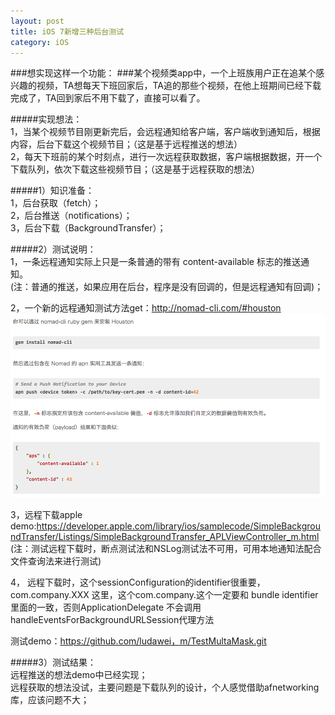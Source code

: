 ```yaml
---
layout: post
title: iOS 7新增三种后台测试
category: iOS
---
```


###想实现这样一个功能：
###某个视频类app中，一个上班族用户正在追某个感兴趣的视频，TA想每天下班回家后，TA追的那些个视频，在他上班期间已经下载完成了，TA回到家后不用下载了，直接可以看了。

#####实现想法：  
1，当某个视频节目刚更新完后，会远程通知给客户端，客户端收到通知后，根据内容，后台下载这个视频节目；（这是基于远程推送的想法）  
2，每天下班前的某个时刻点，进行一次远程获取数据，客户端根据数据，开一个下载队列，依次下载这些视频节目；（这是基于远程获取的想法）  

#####1）知识准备：  
1，后台获取（fetch）；  
2，后台推送（notifications）；  
3，后台下载（BackgroundTransfer）；  

#####2）测试说明：  
1，一条远程通知实际上只是一条普通的带有 content-available 标志的推送通知。  
(注：普通的推送，如果应用在后台，程序是没有回调的，但是远程通知有回调)；  

2，一个新的远程通知测试方法get：http://nomad-cli.com/#houston  
![](/assets/images/8591844C-5D34-4C56-9744-CF22AA35892B.png)

3，远程下载apple demo:https://developer.apple.com/library/ios/samplecode/SimpleBackgroundTransfer/Listings/SimpleBackgroundTransfer_APLViewController_m.html  
(注：测试远程下载时，断点测试法和NSLog测试法不可用，可用本地通知法配合文件查询法来进行测试)  

4， 远程下载时，这个sessionConfiguration的identifier很重要， com.company.XXX  这里，这个com.company.这个一定要和 bundle identifier 里面的一致，否则ApplicationDelegate 不会调用handleEventsForBackgroundURLSession代理方法


测试demo：https://github.com/ludawei，m/TestMultaMask.git

#####3）测试结果：  
远程推送的想法demo中已经实现；  
远程获取的想法没试，主要问题是下载队列的设计，个人感觉借助afnetworking库，应该问题不大；
